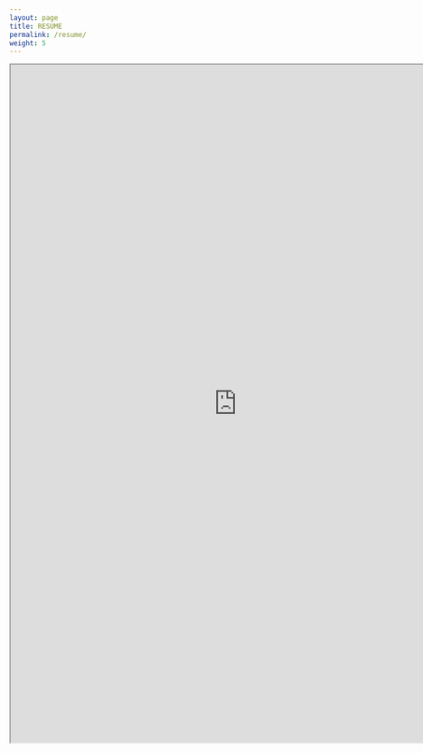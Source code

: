 ```yaml
---
layout: page
title: RESUME
permalink: /resume/
weight: 5
---
```


<center>
<iframe src="https://drive.google.com/file/d/18cjQD-5vxGbem_zbe8l_kRdka2OLSTyi/preview" width="800" height="1200"></iframe>
</center>